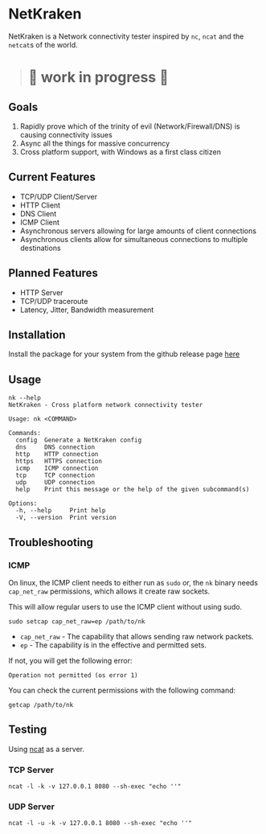 # NetKraken

NetKraken is a Network connectivity tester inspired by `nc`, `ncat` and the `netcat`s
of the world.

> # 🚧 work in progress 🚧

## Goals
 1) Rapidly prove which of the trinity of evil (Network/Firewall/DNS) is causing connectivity issues
 2) Async all the things for massive concurrency
 3) Cross platform support, with Windows as a first class citizen

## Current Features
 - TCP/UDP Client/Server
 - HTTP Client
 - DNS Client
 - ICMP Client
 - Asynchronous servers allowing for large amounts of client connections
 - Asynchronous clients allow for simultaneous connections to multiple destinations

## Planned Features
 - HTTP Server
 - TCP/UDP traceroute
 - Latency, Jitter, Bandwidth measurement

## Installation
Install the package for your system from the github release page [here](https://github.com/bwks/netkraken/releases)

## Usage
```
nk --help
NetKraken - Cross platform network connectivity tester

Usage: nk <COMMAND>

Commands:
  config  Generate a NetKraken config
  dns     DNS connection
  http    HTTP connection
  https   HTTPS connection
  icmp    ICMP connection
  tcp     TCP connection
  udp     UDP connection
  help    Print this message or the help of the given subcommand(s)

Options:
  -h, --help     Print help
  -V, --version  Print version
```

## Troubleshooting

### ICMP
On linux, the ICMP client needs to either run as `sudo` or, the `nk` binary
needs `cap_net_raw` permissions, which allows it create raw sockets.

This will allow regular users
to use the ICMP client without using sudo.
```
sudo setcap cap_net_raw=ep /path/to/nk
```
- `cap_net_raw` - The capability that allows sending raw network packets.
- `ep` - The capability is in the effective and permitted sets.

If not, you will get the following error:
```
Operation not permitted (os error 1)
```

You can check the current permissions with the following command:
```
getcap /path/to/nk
```

## Testing

Using [ncat](https://nmap.org/ncat/) as a server.
### TCP Server
```
ncat -l -k -v 127.0.0.1 8080 --sh-exec "echo ''"
```

### UDP Server
```
ncat -l -u -k -v 127.0.0.1 8080 --sh-exec "echo ''"
```
